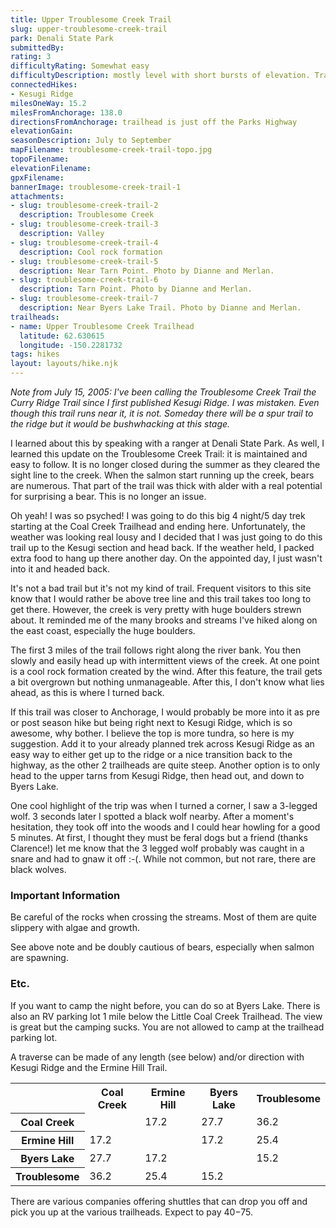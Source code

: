 ```yaml
---
title: Upper Troublesome Creek Trail
slug: upper-troublesome-creek-trail
park: Denali State Park
submittedBy: 
rating: 3
difficultyRating: Somewhat easy
difficultyDescription: mostly level with short bursts of elevation. Trail is a bit overgrown in middle.
connectedHikes:
- Kesugi Ridge
milesOneWay: 15.2
milesFromAnchorage: 138.0
directionsFromAnchorage: trailhead is just off the Parks Highway
elevationGain: 
seasonDescription: July to September
mapFilename: troublesome-creek-trail-topo.jpg
topoFilename: 
elevationFilename: 
gpxFilename: 
bannerImage: troublesome-creek-trail-1
attachments:
- slug: troublesome-creek-trail-2
  description: Troublesome Creek
- slug: troublesome-creek-trail-3
  description: Valley
- slug: troublesome-creek-trail-4
  description: Cool rock formation
- slug: troublesome-creek-trail-5
  description: Near Tarn Point. Photo by Dianne and Merlan.
- slug: troublesome-creek-trail-6
  description: Tarn Point. Photo by Dianne and Merlan.
- slug: troublesome-creek-trail-7
  description: Near Byers Lake Trail. Photo by Dianne and Merlan.
trailheads:
- name: Upper Troublesome Creek Trailhead
  latitude: 62.630615
  longitude: -150.2281732
tags: hikes
layout: layouts/hike.njk
---
```

*Note from July 15, 2005: I've been calling the Troublesome Creek Trail the Curry Ridge Trail since I first published Kesugi Ridge. I was mistaken. Even though this trail runs near it, it is not. Someday there will be a spur trail to the ridge but it would be bushwhacking at this stage.*

I learned about this by speaking with a ranger at Denali State Park. As well, I learned this update on the Troublesome Creek Trail: it is maintained and easy to follow. It is no longer closed during the summer as they cleared the sight line to the creek. When the salmon start running up the creek, bears are numerous. That part of the trail was thick with alder with a real potential for surprising a bear. This is no longer an issue.

Oh yeah! I was so psyched! I was going to do this big 4 night/5 day trek starting at the Coal Creek Trailhead and ending here. Unfortunately, the weather was looking real lousy and I decided that I was just going to do this trail up to the Kesugi section and head back. If the weather held, I packed extra food to hang up there another day. On the appointed day, I just wasn't into it and headed back.

It's not a bad trail but it's not my kind of trail. Frequent visitors to this site know that I would rather be above tree line and this trail takes too long to get there. However, the creek is very pretty with huge boulders strewn about. It reminded me of the many brooks and streams I've hiked along on the east coast, especially the huge boulders.

The first 3 miles of the trail follows right along the river bank. You then slowly and easily head up with intermittent views of the creek. At one point is a cool rock formation created by the wind. After this feature, the trail gets a bit overgrown but nothing unmanageable. After this, I don't know what lies ahead, as this is where I turned back.

If this trail was closer to Anchorage, I would probably be more into it as pre or post season hike but being right next to Kesugi Ridge, which is so awesome, why bother. I believe the top is more tundra, so here is my suggestion. Add it to your already planned trek across Kesugi Ridge as an easy way to either get up to the ridge or a nice transition back to the highway, as the other 2 trailheads are quite steep. Another option is to only head to the upper tarns from Kesugi Ridge, then head out, and down to Byers Lake.

One cool highlight of the trip was when I turned a corner, I saw a 3-legged wolf. 3 seconds later I spotted a black wolf nearby. After a moment's hesitation, they took off into the woods and I could hear howling for a good 5 minutes. At first, I thought they must be feral dogs but a friend (thanks Clarence!) let me know that the 3 legged wolf probably was caught in a snare and had to gnaw it off :-(. While not common, but not rare, there are black wolves.

### Important Information

Be careful of the rocks when crossing the streams. Most of them are quite slippery with algae and growth.

See above note and be doubly cautious of bears, especially when salmon are spawning.

### Etc.

If you want to camp the night before, you can do so at Byers Lake. There is also an RV parking lot 1 mile below the Little Coal Creek Trailhead. The view is great but the camping sucks. You are not allowed to camp at the trailhead parking lot.

A traverse can be made of any length (see below) and/or direction with Kesugi Ridge and the Ermine Hill Trail.

<table class="table table-striped">
<tbody>
<tr>
<th></th>
<th>Coal Creek</th>
<th>Ermine Hill</th>
<th>Byers Lake</th>
<th>Troublesome</th>
</tr>
<tr>
<th>Coal Creek</th>
<td></td>
<td>17.2</td>
<td>27.7</td>
<td>36.2</td>
</tr>
<tr>
<th>Ermine Hill</th>
<td>17.2</td>
<td></td>
<td>17.2</td>
<td>25.4</td>
</tr>
<tr>
<th>Byers Lake</th>
<td>27.7</td>
<td>17.2</td>
<td></td>
<td>15.2</td>
</tr>
<tr>
<th>Troublesome</th>
<td>36.2</td>
<td>25.4</td>
<td>15.2</td>
<td></td>
</tr>
</tbody>
</table>

There are various companies offering shuttles that can drop you off and pick you up at the various trailheads. Expect to pay $40-$75.